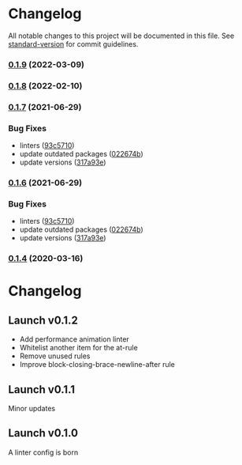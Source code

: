 # Changelog

All notable changes to this project will be documented in this file. See [standard-version](https://github.com/conventional-changelog/standard-version) for commit guidelines.

### [0.1.9](https://github.com/Jam3/stylelint-config-jam3/compare/v0.1.8...v0.1.9) (2022-03-09)

### [0.1.8](https://github.com/Jam3/stylelint-config-jam3/compare/v0.1.7...v0.1.8) (2022-02-10)

### [0.1.7](https://github.com/Jam3/stylelint-config-jam3/compare/v0.1.4...v0.1.7) (2021-06-29)


### Bug Fixes

* linters ([93c5710](https://github.com/Jam3/stylelint-config-jam3/commit/93c571098728a2bfbe2ea4450f3e443cfddb640d))
* update outdated packages ([022674b](https://github.com/Jam3/stylelint-config-jam3/commit/022674b8eb9c017cda77a09fd5d057e6d40fb275))
* update versions ([317a93e](https://github.com/Jam3/stylelint-config-jam3/commit/317a93e190056c94202f1c4b34be9f4a68366f94))

### [0.1.6](https://github.com/Jam3/stylelint-config-jam3/compare/v0.1.5...v0.1.6) (2021-06-29)


### Bug Fixes

* linters ([93c5710](https://github.com/Jam3/stylelint-config-jam3/commit/93c571098728a2bfbe2ea4450f3e443cfddb640d))
* update outdated packages ([022674b](https://github.com/Jam3/stylelint-config-jam3/commit/022674b8eb9c017cda77a09fd5d057e6d40fb275))
* update versions ([317a93e](https://github.com/Jam3/stylelint-config-jam3/commit/317a93e190056c94202f1c4b34be9f4a68366f94))

### [0.1.4](https://github.com/Jam3/stylelint-config-jam3/compare/v0.1.3...v0.1.4) (2020-03-16)

# Changelog

## Launch v0.1.2

- Add performance animation linter
- Whitelist another item for the at-rule
- Remove unused rules
- Improve block-closing-brace-newline-after rule

## Launch v0.1.1

Minor updates

## Launch v0.1.0

A linter config is born
